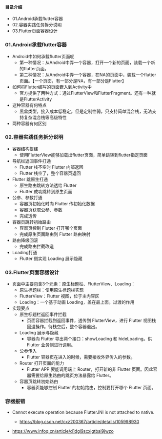 #### 目录介绍
- 01.Android承载flutter容器
- 02.容器实践任务拆分说明
- 03.Flutter页面容器设计










### 01.Android承载flutter容器
- Android中如何承载flutter页面呢
    - 第一种情况：从Android中弄一个容器，打开一个新的页面，装载一个新的flutter页面。
    - 第二种情况：从Android中弄一个容器，在NA的页面中，装载一个flutter页面。【一个页面，有一部分是NA，有一部分是Flutter】
- 如何将Flutter编写的页面嵌入到Activity中
    - 官方提供了两种方式：通过FlutterView和FlutterFragment。还有一种就是FlutterActivity
- 这种容器有何特点
    - 黑盒类型，接入成本低稳定。但是定制性弱，只支持简单混合栈，无法支持复杂混合栈等高级特性
- 两种容器有何区别


### 02.容器实践任务拆分说明
- 容器结构搭建	
    - 使用FlutterView能够加载出flutter页面，简单跳转到flutter指定页面
- 导航栏返回事件打通
    - Flutter 栈不空时 Flutter 内部返回
    - Flutter 栈空了，整个容器页返回
- Flutter 跳原生打通	
    - 原生路由跳转方法透给 Flutter
    - Flutter 成功跳转到原生页面
- 公参、参数打通	
    - 容器页初始化时向 Flutter 传初始化数据
    - 容器页获取公参、参数
    - 完成透传
- 容器页跳转初始路由	
    - 容器页控制 Flutter 打开哪个页面
    - 完成原生页面路由到 Flutter 路由映射
- 路由降级回滚	
    - 完成路由拦截改造
- Loading打通
    - Flutter 侧实现 Loading 展示隐藏



### 03.Flutter页面容器设计
- 页面中主要包含3个元素：原生标题栏、FlutterView、Loading：
    - 原生标题栏：使用原生标题栏实现
    - FlutterView：Flutter 视图，位于主内容区
    - Loading：一个基于动画 Loading，盖在最上面。过渡的作用
- 实现要点
    - 原生标题栏返回事件拦截	
        - 页面容器拦截到返回事件，透传到 FlutterView，进行 Flutter 视图栈回退操作。待栈空后，整个容器退出。
    - Loading 展示与隐藏	
        - 容器向 Flutter 导出两个接口：showLoading 和 hideLoading。供 Flutter 业务侧进行调用。
    - 公参传入	
        - Flutter 容器页在进入的时候，需要接收外界传入的参数。
    - Router 打开页面的能力	
        - Flutter APP 要能调用端上 Router，打开新的非 Flutter 页面。因此容器需要给原生路由的跳页方法暴露给 Flutter。
    - 容器页跳转初始路由	
        - 容器页能够控制 Flutter 的初始路由，控制要打开哪个 Flutter 页面。




### 容器报错
- Cannot execute operation because FlutterJNI is not attached to native.
    - https://blog.csdn.net/cxz200367/article/details/105998930



- https://www.infoq.cn/article/d1dgl9scxigtbai9jwzo





